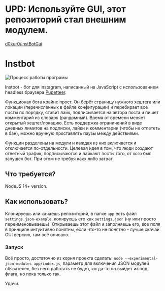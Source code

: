 # UPD: Используйте GUI, этот репозиторий стал внешним модулем.
[d0kur0/instBotGui](https://github.com/d0kur0/instBotGui)

# Instbot

![Процесс работы програмы](https://pp.userapi.com/c851216/v851216067/de22f/XDfyb98BiG4.jpg)

Instbot - бот для instagram, написанный на JavaScript c использованием headless браузера [Pupetteer](https://github.com/GoogleChrome/puppeteer).

Функционал бота крайне прост. Он берёт страницу нужного хештега или локации (перечисленных в файле конфигурации) и перебирает все посты по порядку, ставит лайк, подписывается на автора поста и пишет комментарий из словаря (рандомный). Время от времени меняет открытый хештег/локацию. Есть поддержка ограничений в виде дневных лимитов на подписки, лайки и комментарии (чтобы не отлететь в бан), можно вручную проставлять паузы между действиями.

Функции разделены на модули и каждая из них включается и отключается по-отдельности.
Целевая идея в том, что люди создают ответный трафик, подписываются и лайкают посты того, от кого был запущен бот. При этом не требуя какх либо затрат.

## Что требуется?
NodeJS 14+ version.

## Как использовать?

Клонируешь или качаешь репозиторий, в папке ```app``` есть файл ```settings.json-example```, копируешь его как ```settings.json``` (ну или просто переименовываешь).
Открываешь этот файл и заполняешь его, все поля в принципе интуитивно понятны, если что-то не понятно - лучше скачай GUI версию, там всё описано.

### Запуск
Всё просто, достаточно из корня проекта сделать: ```node --experimental-json-modules app/index.js```, параметр для включения JSON модулей обязателен, без него работать не будет, когда-то он выйдет из под флага, но пока только так.

Удачи.
